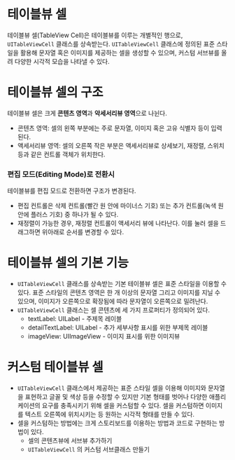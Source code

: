 # 테이블뷰 셀

테이블뷰 셀(TableView Cell)은 테이블뷰를 이루는 개별적인 행으로, `UITableViewCell` 클래스를 상속받는다. `UITableViewCell` 클래스에 정의된 표준 스타일을 활용해 문자열 혹은 이미지를 제공하는 셀을 생성할 수 있으며, 커스텀 서브뷰를 올려 다양한 시각적 모습을 나타낼 수 있다.

# 테이블뷰 셀의 구조

테이블뷰 셀은 크게 **콘텐츠 영역**과 **악세서리뷰 영역**으로 나뉜다.

- 콘텐츠 영역: 셀의 왼쪽 부분에는 주로 문자열, 이미지 혹은 고유 식별자 등이 입력된다.
- 액세서리뷰 영역: 셀의 오른쪽 작은 부분은 액세서리뷰로 상세보기, 재정렬, 스위치 등과 같은 컨트롤 객체가 위치한다.

### 편집 모드(Editing Mode)로 전환시

테이블뷰를 편집 모드로 전환하면 구조가 변경된다.

- 편집 컨트롤은 삭제 컨트롤(빨간 원 안에 마이너스 기호) 또는 추가 컨트롤(녹색 원 안에 플러스 기호) 중 하나가 될 수 있다.
- 재정렬이 가능한 경우, 재정렬 컨트롤이 액세서리 뷰에 나타난다. 이를 눌러 셀을 드래그하면 위아래로 순서를 변경할 수 있다.

# 테이블뷰 셀의 기본 기능

- `UITableViewCell` 클래스를 상속받는 기본 테이블뷰 셀은 표준 스타일을 이용할 수 있다. 표준 스타일의 콘텐츠 영역은 한 개 이상의 문자열 그리고 이미지를 지닐 수 있으며, 이미지가 오른쪽으로 확장됨에 따라 문자열이 오른쪽으로 밀려난다.
- `UITableViewCell` 클래스는 셀 콘텐츠에 세 가지 프로퍼티가 정의되어 있다.
    - textLabel: UILabel - 주제목 레이블
    - detailTextLabel: UILabel - 추가 세부사항 표시를 위한 부제목 레이블
    - imageView: UIImageView - 이미지 표시를 위한 이미지뷰

# 커스텀 테이블뷰 셀

- `UITableViewCell` 클래스에서 제공하는 표준 스타일 셀을 이용해 이미지와 문자열을 표현하고 글꼴 및 색상 등을 수정할 수 있지만 기본 형태를 벗어나 다양한 애플리케이션의 요구를 충족시키기 위해 셀을 커스텀할 수 있다. 셀을 커스텀하면 이미지를 텍스트 오른쪽에 위치시키는 등 원하는 시각적 형태를 만들 수 있다.
- 셀을 커스텀하는 방법에는 크게 스토리보드를 이용하는 방법과 코드로 구현하는 방법이 있다.
    - 셀의 콘텐츠뷰에 서브뷰 추가하기
    - `UITableViewCell` 의 커스텀 서브클래스 만들기
